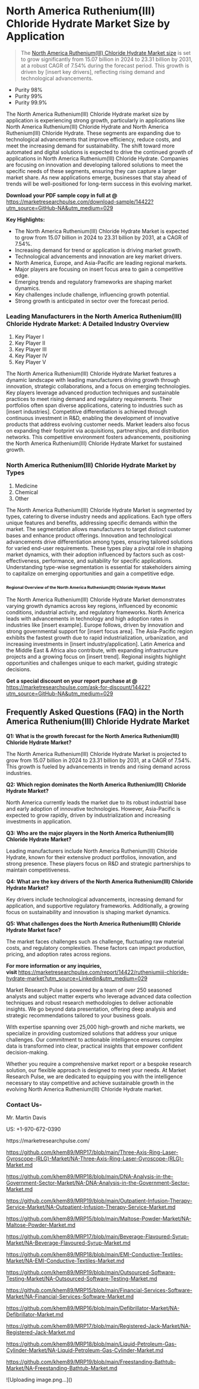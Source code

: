 <h1>North America Ruthenium(III) Chloride Hydrate Market&nbsp;Size by Application</h1><blockquote><p>The <a href="https://marketresearchpulse.com/download-sample/14422?utm_source=GitHub-NA&amp;utm_medium=029">North America Ruthenium(III) Chloride Hydrate Market size</a> is set to grow significantly from 15.07 billion in 2024 to 23.31 billion by 2031, at a robust CAGR of 7.54% during the forecast period. This growth is driven by [insert key drivers], reflecting rising demand and technological advancements.</p></blockquote><ul><li>Purity 98%<li> Purity 99%<li> Purity 99.9%</li></ul><p>The North America Ruthenium(III) Chloride Hydrate market size by application is experiencing strong growth, particularly in applications like North America Ruthenium(III) Chloride Hydrate and North America Ruthenium(III) Chloride Hydrate. These segments are expanding due to technological advancements that improve efficiency, reduce costs, and meet the increasing demand for sustainability. The shift toward more automated and digital solutions is expected to drive the continued growth of applications in North America Ruthenium(III) Chloride Hydrate. Companies are focusing on innovation and developing tailored solutions to meet the specific needs of these segments, ensuring they can capture a larger market share. As new applications emerge, businesses that stay ahead of trends will be well-positioned for long-term success in this evolving market.</p><p><strong>Download your PDF sample copy in full at @ </strong><a href="https://marketresearchpulse.com/download-sample/14422?utm_source=GitHub-NA&amp;utm_medium=029">https://marketresearchpulse.com/download-sample/14422?utm_source=GitHub-NA&amp;utm_medium=029</a></p><p><strong>Key Highlights: </strong></p><ul><li>The North America Ruthenium(III) Chloride Hydrate Market is expected to grow from 15.07 billion in 2024 to 23.31 billion by 2031, at a CAGR of 7.54%.</li><li>Increasing demand for trend or application is driving market growth.</li><li>Technological advancements and innovation are key market drivers.</li><li>North America, Europe, and Asia-Pacific are leading regional markets.</li><li>Major players are focusing on insert focus area to gain a competitive edge.</li><li>Emerging trends and regulatory frameworks are shaping market dynamics.</li><li>Key challenges include challenge, influencing growth potential.</li><li>Strong growth is anticipated in sector over the forecast period.</li></ul><h3>Leading Manufacturers in the North America Ruthenium(III) Chloride Hydrate Market: A Detailed Industry Overview</h3><ol><li>Key Player I</li><li>Key Player II</li><li>Key Player III</li><li>Key Player IV</li><li>Key Player V</li></ol><div class="flex max-w-full flex-col flex-grow"><div class="min-h-8 text-message flex w-full flex-col items-end gap-2 whitespace-normal break-words [.text-message+&amp;]:mt-5" dir="auto" data-message-author-role="assistant" data-message-id="fd8432e4-4910-450d-b182-61b7bfb0a01f" data-message-model-slug="gpt-4o"><div class="flex w-full flex-col gap-1 empty:hidden first:pt-[3px]"><div class="markdown prose w-full break-words dark:prose-invert light"><p>The North America Ruthenium(III) Chloride Hydrate Market features a dynamic landscape with leading manufacturers driving growth through innovation, strategic collaborations, and a focus on emerging technologies. Key players leverage advanced production techniques and sustainable practices to meet rising demand and regulatory requirements. Their portfolios often span diverse applications, catering to industries such as [insert industries]. Competitive differentiation is achieved through continuous investment in R&amp;D, enabling the development of innovative products that address evolving customer needs. Market leaders also focus on expanding their footprint via acquisitions, partnerships, and distribution networks. This competitive environment fosters advancements, positioning the North America Ruthenium(III) Chloride Hydrate Market for sustained growth.</p></div></div></div></div><h3>North America Ruthenium(III) Chloride Hydrate Market by Types</h3><ol><li>Medicine<li> Chemical<li> Other</li></ol><div class="flex max-w-full flex-col flex-grow"><div class="min-h-8 text-message flex w-full flex-col items-end gap-2 whitespace-normal break-words [.text-message+&amp;]:mt-5" dir="auto" data-message-author-role="assistant" data-message-id="084470be-0bb7-4664-bddf-5156b4f41249" data-message-model-slug="gpt-4o-mini"><div class="flex w-full flex-col gap-1 empty:hidden first:pt-[3px]"><div class="markdown prose w-full break-words dark:prose-invert light"><p>The North America Ruthenium(III) Chloride Hydrate Market is segmented by types, catering to diverse industry needs and applications. Each type offers unique features and benefits, addressing specific demands within the market. The segmentation allows manufacturers to target distinct customer bases and enhance product offerings. Innovation and technological advancements drive differentiation among types, ensuring tailored solutions for varied end-user requirements. These types play a pivotal role in shaping market dynamics, with their adoption influenced by factors such as cost-effectiveness, performance, and suitability for specific applications. Understanding type-wise segmentation is essential for stakeholders aiming to capitalize on emerging opportunities and gain a competitive edge.</p></div></div></div></div><h3><span style="font-size: 11px;">Regional Overview of the North America Ruthenium(III) Chloride Hydrate Market</span></h3><div class="flex max-w-full flex-col flex-grow"><div class="min-h-8 text-message flex w-full flex-col items-end gap-2 whitespace-normal break-words [.text-message+&amp;]:mt-5" dir="auto" data-message-author-role="assistant" data-message-id="e9038762-ce64-4e30-91c9-9bd413514231" data-message-model-slug="gpt-4o-mini"><div class="flex w-full flex-col gap-1 empty:hidden first:pt-[3px]"><div class="markdown prose w-full break-words dark:prose-invert light"><p>The North America Ruthenium(III) Chloride Hydrate Market demonstrates varying growth dynamics across key regions, influenced by economic conditions, industrial activity, and regulatory frameworks. North America leads with advancements in technology and high adoption rates in industries like [insert example]. Europe follows, driven by innovation and strong governmental support for [insert focus area]. The Asia-Pacific region exhibits the fastest growth due to rapid industrialization, urbanization, and increasing investments in [insert industry/application]. Latin America and the Middle East &amp; Africa also contribute, with expanding infrastructure projects and a growing focus on [insert trend]. Regional insights highlight opportunities and challenges unique to each market, guiding strategic decisions.</p></div></div></div></div><p><strong>Get a special discount on your report purchase at @ </strong><a href="https://marketresearchpulse.com/ask-for-discount/14422?utm_source=GitHub-NA&amp;utm_medium=029">https://marketresearchpulse.com/ask-for-discount/14422?utm_source=GitHub-NA&amp;utm_medium=029</a></p><h2>Frequently Asked Questions (FAQ) in the North America Ruthenium(III) Chloride Hydrate Market</h2><p><strong>Q1: What is the growth forecast for the North America Ruthenium(III) Chloride Hydrate Market?</strong></p><p>The North America Ruthenium(III) Chloride Hydrate Market is projected to grow from 15.07 billion in 2024 to 23.31 billion by 2031, at a CAGR of 7.54%. This growth is fueled by advancements in trends and rising demand across industries.</p><p><strong>Q2: Which region dominates the North America Ruthenium(III) Chloride Hydrate Market?</strong></p><p>North America currently leads the market due to its robust industrial base and early adoption of innovative technologies. However, Asia-Pacific is expected to grow rapidly, driven by industrialization and increasing investments in application.</p><p><strong>Q3: Who are the major players in the North America Ruthenium(III) Chloride Hydrate Market?</strong></p><p>Leading manufacturers include North America Ruthenium(III) Chloride Hydrate, known for their extensive product portfolios, innovation, and strong presence. These players focus on R&amp;D and strategic partnerships to maintain competitiveness.</p><p><strong>Q4: What are the key drivers of the North America Ruthenium(III) Chloride Hydrate Market?</strong></p><p>Key drivers include technological advancements, increasing demand for application, and supportive regulatory frameworks. Additionally, a growing focus on sustainability and innovation is shaping market dynamics.</p><p><strong>Q5: What challenges does the North America Ruthenium(III) Chloride Hydrate Market face?</strong></p><p>The market faces challenges such as challenge, fluctuating raw material costs, and regulatory complexities. These factors can impact production, pricing, and adoption rates across regions.</p><p><strong>For more information or any inquiries, visit&nbsp;</strong><a href="https://marketresearchpulse.com/report/14422/rutheniumiii-chloride-hydrate-market?utm_source=Linkedin&utm_medium=029">https://marketresearchpulse.com/report/14422/rutheniumiii-chloride-hydrate-market?utm_source=Linkedin&utm_medium=029</a></p><p>Market Research Pulse is powered by a team of over 250 seasoned analysts and subject matter experts who leverage advanced data collection techniques and robust research methodologies to deliver actionable insights. We go beyond data presentation, offering deep analysis and strategic recommendations tailored to your business goals.</p><p>With expertise spanning over 25,000 high-growth and niche markets, we specialize in providing customized solutions that address your unique challenges. Our commitment to actionable intelligence ensures complex data is transformed into clear, practical insights that empower confident decision-making.</p><p>Whether you require a comprehensive market report or a bespoke research solution, our flexible approach is designed to meet your needs. At Market Research Pulse, we are dedicated to equipping you with the intelligence necessary to stay competitive and achieve sustainable growth in the evolving North America Ruthenium(III) Chloride Hydrate market.</p><h3><strong>Contact Us-</strong></h3><p>Mr. Martin Davis</p><p>US: +1-970-672-0390</p><p>https://marketresearchpulse.com/</p><p><a href="https://github.com/khem89/MRP17/blob/main/Three-Axis-Ring-Laser-Gyroscope-(RLG)-Market/NA-Three-Axis-Ring-Laser-Gyroscope-(RLG)-Market.md">https://github.com/khem89/MRP17/blob/main/Three-Axis-Ring-Laser-Gyroscope-(RLG)-Market/NA-Three-Axis-Ring-Laser-Gyroscope-(RLG)-Market.md</a></p><p><a href="https://github.com/khem89/MRP18/blob/main/DNA-Analysis-in-the-Government-Sector-Market/NA-DNA-Analysis-in-the-Government-Sector-Market.md">https://github.com/khem89/MRP18/blob/main/DNA-Analysis-in-the-Government-Sector-Market/NA-DNA-Analysis-in-the-Government-Sector-Market.md</a></p><p><a href="https://github.com/khem89/MRP19/blob/main/Outpatient-Infusion-Therapy-Service-Market/NA-Outpatient-Infusion-Therapy-Service-Market.md">https://github.com/khem89/MRP19/blob/main/Outpatient-Infusion-Therapy-Service-Market/NA-Outpatient-Infusion-Therapy-Service-Market.md</a></p><p><a href="https://github.com/khem89/MRP15/blob/main/Maltose-Powder-Market/NA-Maltose-Powder-Market.md">https://github.com/khem89/MRP15/blob/main/Maltose-Powder-Market/NA-Maltose-Powder-Market.md</a></p><p><a href="https://github.com/khem89/MRP17/blob/main/Beverage-Flavoured-Syrup-Market/NA-Beverage-Flavoured-Syrup-Market.md">https://github.com/khem89/MRP17/blob/main/Beverage-Flavoured-Syrup-Market/NA-Beverage-Flavoured-Syrup-Market.md</a></p><p><a href="https://github.com/khem89/MRP18/blob/main/EMI-Conductive-Textiles-Market/NA-EMI-Conductive-Textiles-Market.md">https://github.com/khem89/MRP18/blob/main/EMI-Conductive-Textiles-Market/NA-EMI-Conductive-Textiles-Market.md</a></p><p><a href="https://github.com/khem89/MRP19/blob/main/Outsourced-Software-Testing-Market/NA-Outsourced-Software-Testing-Market.md">https://github.com/khem89/MRP19/blob/main/Outsourced-Software-Testing-Market/NA-Outsourced-Software-Testing-Market.md</a></p><p><a href="https://github.com/khem89/MRP15/blob/main/Financial-Services-Software-Market/NA-Financial-Services-Software-Market.md">https://github.com/khem89/MRP15/blob/main/Financial-Services-Software-Market/NA-Financial-Services-Software-Market.md</a></p><p><a href="https://github.com/khem89/MRP16/blob/main/Defibrillator-Market/NA-Defibrillator-Market.md">https://github.com/khem89/MRP16/blob/main/Defibrillator-Market/NA-Defibrillator-Market.md</a></p><p><a href="https://github.com/khem89/MRP17/blob/main/Registered-Jack-Market/NA-Registered-Jack-Market.md">https://github.com/khem89/MRP17/blob/main/Registered-Jack-Market/NA-Registered-Jack-Market.md</a></p><p><a href="https://github.com/khem89/MRP18/blob/main/Liquid-Petroleum-Gas-Cylinder-Market/NA-Liquid-Petroleum-Gas-Cylinder-Market.md">https://github.com/khem89/MRP18/blob/main/Liquid-Petroleum-Gas-Cylinder-Market/NA-Liquid-Petroleum-Gas-Cylinder-Market.md</a></p><p><a href="https://github.com/khem89/MRP19/blob/main/Freestanding-Bathtub-Market/NA-Freestanding-Bathtub-Market.md">https://github.com/khem89/MRP19/blob/main/Freestanding-Bathtub-Market/NA-Freestanding-Bathtub-Market.md</a></p>
![Uploading image.png…]()
